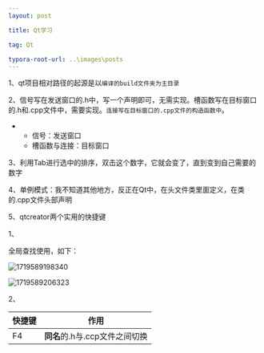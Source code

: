 ```yaml
---
layout: post

title: Qt学习

tag: Qt

typora-root-url: ..\images\posts
---
```


1、qt项目相对路径的起源是以`编译的build文件夹为主目录`

2、信号写在发送窗口的.h中，写一个声明即可，无需实现。槽函数写在目标窗口的.h和.cpp文件中，需要实现。`连接写在目标窗口的.cpp文件的构造函数中`。

- - 信号：发送窗口
  - 槽函数与连接：目标窗口

3、利用Tab进行选中的排序，双击这个数字，它就会变了，直到变到自己需要的数字

4、单例模式：我不知道其他地方，反正在Qt中，在头文件类里面定义，在类的.cpp文件头部声明

5、qtcreator两个实用的快捷键

1、

全局查找使用，如下： 

![1719589198340](/Qt/Qt学习/1719589198340.jpg)

![1719589206323](/Qt/Qt学习/1719589206323.jpg)

2、

| 快捷键  | 作用                   |
| ---- | -------------------- |
| F4   | **同名**的.h与.ccp文件之间切换 |

